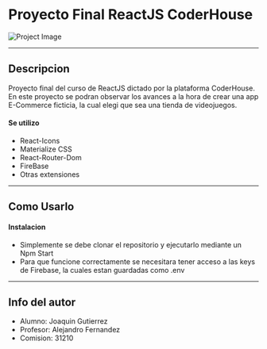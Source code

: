 # Proyecto Final ReactJS CoderHouse

![Project Image](https://i.postimg.cc/wMvLPYM4/logo.png)




---

## Descripcion

Proyecto final del  curso de ReactJS dictado por la plataforma CoderHouse.
En este proyecto se podran observar los avances a la hora de crear una app E-Commerce ficticia, la cual elegi que sea una tienda de videojuegos.

#### Se utilizo

- React-Icons
- Materialize CSS
- React-Router-Dom 
- FireBase
- Otras extensiones



---

## Como Usarlo

#### Instalacion

- Simplemente se debe clonar el repositorio y ejecutarlo mediante un Npm Start
- Para que funcione correctamente se necesitara tener acceso a las keys de Firebase, la cuales estan guardadas como .env

---


## Info del autor

- Alumno: Joaquin Gutierrez
- Profesor: Alejandro Fernandez
- Comision: 31210

